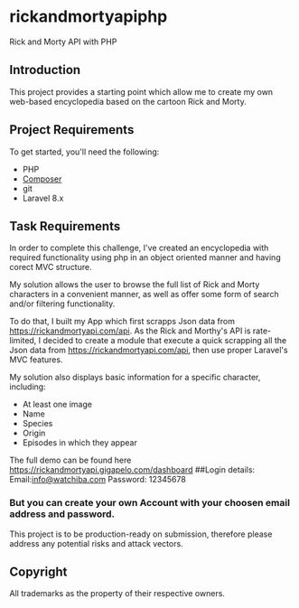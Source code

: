 # rickandmortyapiphp
Rick and Morty API with PHP

## Introduction
This project provides a starting point which allow me to create my own 
web-based encyclopedia based on the cartoon Rick and Morty.

## Project Requirements
To get started, you'll need the following:

 - PHP
 - [Composer](https://getcomposer.org/)
 - git
 - Laravel 8.x
 

## Task Requirements
In order to complete this challenge, I've created an encyclopedia with required 
functionality using php in an object oriented manner and having corect MVC structure.

My solution allows the user to browse the full list of Rick and Morty characters 
in a convenient manner, as well as offer some form of search and/or filtering functionality.

To do that, I built my App which first scrapps Json data from https://rickandmortyapi.com/api.
As the Rick and Morthy's API is rate-limited, I decided to create a module that execute a quick scrapping all the Json data from https://rickandmortyapi.com/api, then use proper Laravel's MVC features. 

My solution also displays basic information for a specific character, including:

 - At least one image
 - Name
 - Species
 - Origin
 - Episodes in which they appear
 
The full demo can be found here https://rickandmortyapi.gigapelo.com/dashboard
##Login details:
Email:info@watchiba.com
Password: 12345678
### But you can create your own Account with your choosen email address and password.

This project is to be production-ready on submission, therefore please 
address any potential risks and attack vectors.
  


## Copyright
All trademarks as the property of their respective owners.


